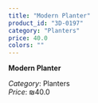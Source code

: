```yaml
---
title: "Modern Planter"
product_id: "3D-0197"
category: "Planters"
price: 40.0
colors: ""
---
```


**Modern Planter**

*Category*: Planters  
*Price*: ₪40.0

